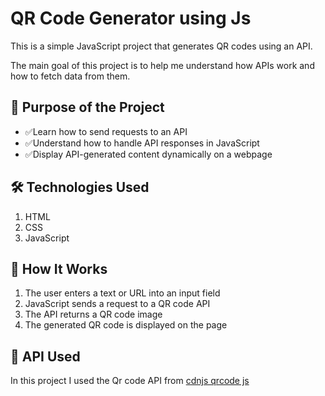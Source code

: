 <h1>QR Code Generator using Js</h1>
<p>This is a simple JavaScript project that generates QR codes using an API.</p>
<p>The main goal of this project is to help me understand how APIs work and how to fetch data from them.</p>

<h2>📌 Purpose of the Project</h2>
<ul>
  <li>✅Learn how to send requests to an API</li>
  <li>✅Understand how to handle API responses in JavaScript</li>
  <li>✅Display API-generated content dynamically on a webpage</li>
</ul>

<h2>🛠 Technologies Used</h2>
<ol>
  <li>HTML</li>
  <li>CSS</li>
  <li>JavaScript</li>
</ol>

<h2>🚀 How It Works</h2>
<ol>
  <li>The user enters a text or URL into an input field</li>
  <li>JavaScript sends a request to a QR code API</li>
  <li>The API returns a QR code image</li>
  <li>The generated QR code is displayed on the page</li>
</ol>

<h2>🔗 API Used</h2>
<p>In this project I used the Qr code API from <a href="https://cdnjs.com/libraries/qrcodejs">cdnjs qrcode js</a></p>
